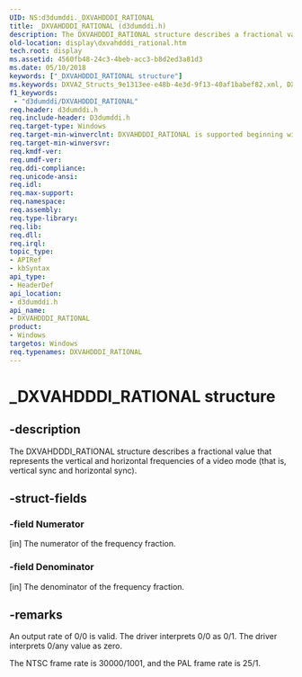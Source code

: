 ```yaml
---
UID: NS:d3dumddi._DXVAHDDDI_RATIONAL
title: _DXVAHDDDI_RATIONAL (d3dumddi.h)
description: The DXVAHDDDI_RATIONAL structure describes a fractional value that represents the vertical and horizontal frequencies of a video mode (that is, vertical sync and horizontal sync).
old-location: display\dxvahdddi_rational.htm
tech.root: display
ms.assetid: 4560fb48-24c3-4beb-acc3-b8d2ed3a81d3
ms.date: 05/10/2018
keywords: ["_DXVAHDDDI_RATIONAL structure"]
ms.keywords: DXVA2_Structs_9e1313ee-e48b-4e3d-9f13-40af1babef82.xml, DXVAHDDDI_RATIONAL, DXVAHDDDI_RATIONAL structure [Display Devices], _DXVAHDDDI_RATIONAL, d3dumddi/DXVAHDDDI_RATIONAL, display.dxvahdddi_rational
f1_keywords:
 - "d3dumddi/DXVAHDDDI_RATIONAL"
req.header: d3dumddi.h
req.include-header: D3dumddi.h
req.target-type: Windows
req.target-min-winverclnt: DXVAHDDDI_RATIONAL is supported beginning with the Windows 7 operating system.
req.target-min-winversvr: 
req.kmdf-ver: 
req.umdf-ver: 
req.ddi-compliance: 
req.unicode-ansi: 
req.idl: 
req.max-support: 
req.namespace: 
req.assembly: 
req.type-library: 
req.lib: 
req.dll: 
req.irql: 
topic_type:
- APIRef
- kbSyntax
api_type:
- HeaderDef
api_location:
- d3dumddi.h
api_name:
- DXVAHDDDI_RATIONAL
product:
- Windows
targetos: Windows
req.typenames: DXVAHDDDI_RATIONAL
---
```


# _DXVAHDDDI_RATIONAL structure


## -description


The DXVAHDDDI_RATIONAL structure describes a fractional value that represents the vertical and horizontal frequencies of a video mode (that is, vertical sync and horizontal sync). 


## -struct-fields




### -field Numerator

[in] The numerator of the frequency fraction. 


### -field Denominator

[in] The denominator of the frequency fraction. 


## -remarks



An output rate of 0/0 is valid. The driver interprets 0/0 as 0/1. The driver interprets 0/any value as zero. 

The NTSC frame rate is 30000/1001, and the PAL frame rate is 25/1. 



